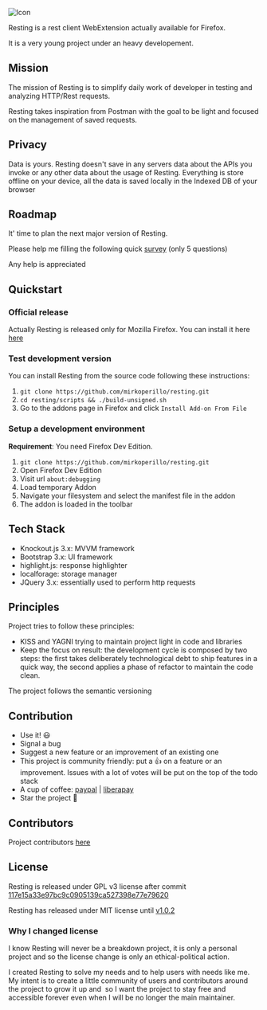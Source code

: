![Icon](src/icons/letter-r_64.png)

Resting is a rest client WebExtension actually available for Firefox.

It is a very young project under an heavy developement.

## Mission
The mission of Resting is to simplify daily work of developer in testing and analyzing HTTP/Rest requests.

Resting takes inspiration from Postman with the goal to be light and focused on the management of saved requests.

## Privacy
Data is yours.
Resting doesn't save in any servers data about the APIs you invoke or any other data about the usage of Resting.
Everything is store offline on your device, all the data is saved locally in the Indexed DB of your browser

## Roadmap

It' time to plan the next major version of Resting.

Please help me filling the following quick [survey](https://forms.gle/TotSJZc6EUpiX9kQA) (only 5 questions)

Any help is appreciated

## Quickstart

### Official release

Actually Resting is released only for Mozilla Firefox.
You can install it here [here](https://addons.mozilla.org/en-US/firefox/addon/resting?src=external-github)

### Test development version 

You can install Resting from the source code following these instructions:

1. `git clone https://github.com/mirkoperillo/resting.git`
2. `cd resting/scripts && ./build-unsigned.sh`
3. Go to the addons page in Firefox and click `Install Add-on From File`

### Setup a development environment

**Requirement**: You need Firefox Dev Edition.

1. `git clone https://github.com/mirkoperillo/resting.git`
2. Open Firefox Dev Edition
3. Visit url `about:debugging`
4. Load temporary Addon
5. Navigate your filesystem and select the manifest file in the addon
6. The addon is loaded in the toolbar


## Tech Stack
* Knockout.js 3.x: MVVM framework
* Bootstrap 3.x: UI framework
* highlight.js: response highlighter
* localforage: storage manager
* JQuery 3.x:  essentially used to perform http requests

## Principles
Project tries to follow these principles:
* KISS and YAGNI trying to maintain project light in code and libraries
* Keep the focus on result: the development cycle is composed by two steps: the first takes deliberately technological debt to ship features in a quick way, the second applies a phase of refactor to maintain the code clean.

The project follows the semantic versioning

## Contribution

* Use it! :smiley:
* Signal a bug
* Suggest a new feature or an improvement of an existing one
* This project is community friendly: put a :+1: on a feature or an improvement. Issues with a lot of votes will be put on the top of the todo stack 
* A cup of coffee: [paypal](https://www.paypal.me/owlcodesw) | [liberapay](https://liberapay.com/mirkoperillo)
* Star the project :star2:

## Contributors

Project contributors [here](CONTRIBUTORS.md)

## License

Resting is released under GPL v3 license after commit [117e15a33e97bc9c0905139ca527398e77e79620](https://github.com/mirkoperillo/resting/commit/117e15a33e97bc9c0905139ca527398e77e79620)

Resting has released under MIT license until [v1.0.2](https://github.com/mirkoperillo/resting/releases/tag/1.0.2)

### Why I changed license

I know Resting will never be a breakdown project, it is only a personal project and so the license change is only an ethical-political action.

I created Resting to solve my needs and to help users with needs like me. My intent is to create a little community of users and contributors around the project to grow it up and  so I want the project to stay free and accessible forever even when I will be no longer the main maintainer.
